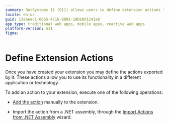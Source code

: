 ```yaml
---
summary: OutSystems 11 (O11) allows users to define extension actions to enhance functionality across different applications or technologies.
locale: en-us
guid: 13eaeec1-6665-471b-8891-18bb8d1241a8
app_type: traditional web apps, mobile apps, reactive web apps
platform-version: o11
figma:
---
```


# Define Extension Actions

Once you have created your extension you may define the actions exported by it. These actions allow you to use its functionality in a different application or technology.

To add an action to your extension, execute one of the following operations:

* [Add the action](<action-add.md>) manually to the extension.

* Import the action from a .NET assembly, through the [Import Actions from .NET Assembly](<net-assembly-import-action.md>) wizard.
